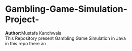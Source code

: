 # Gambling-Game-Simulation-Project-
<b>Author:</b>Mustafa Kanchwala<br>
This Repository present Gambling Game Simulation in Java<br>
in this repo there an 

